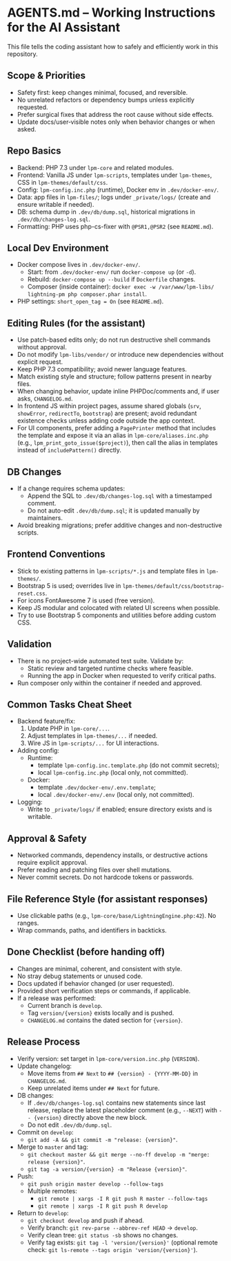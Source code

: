 # AGENTS.md – Working Instructions for the AI Assistant

This file tells the coding assistant how to safely and efficiently work in this repository.

## Scope & Priorities
- Safety first: keep changes minimal, focused, and reversible.
- No unrelated refactors or dependency bumps unless explicitly requested.
- Prefer surgical fixes that address the root cause without side effects.
- Update docs/user‑visible notes only when behavior changes or when asked.

## Repo Basics
- Backend: PHP 7.3 under `lpm-core` and related modules.
- Frontend: Vanilla JS under `lpm-scripts`, templates under `lpm-themes`, CSS in `lpm-themes/default/css`.
- Config: `lpm-config.inc.php` (runtime), Docker env in `.dev/docker-env/`.
- Data: app files in `lpm-files/`; logs under `_private/logs/` (create and ensure writable if needed).
- DB: schema dump in `.dev/db/dump.sql`, historical migrations in `.dev/db/changes-log.sql`.
- Formatting: PHP uses php-cs-fixer with `@PSR1,@PSR2` (see `README.md`).

## Local Dev Environment
- Docker compose lives in `.dev/docker-env/`.
  - Start: from `.dev/docker-env/` run `docker-compose up` (or `-d`).
  - Rebuild: `docker-compose up --build` if `Dockerfile` changes.
  - Composer (inside container): `docker exec -w /var/www/lpm-libs/ lightning-pm php composer.phar install`.
- PHP settings: `short_open_tag = On` (see `README.md`).

## Editing Rules (for the assistant)
- Use patch-based edits only; do not run destructive shell commands without approval.
- Do not modify `lpm-libs/vendor/` or introduce new dependencies without explicit request.
- Keep PHP 7.3 compatibility; avoid newer language features.
- Match existing style and structure; follow patterns present in nearby files.
- When changing behavior, update inline PHPDoc/comments and, if user asks, `CHANGELOG.md`.
- In frontend JS within project pages, assume shared globals (`srv`, `showError`, `redirectTo`, `bootstrap`) are present; avoid redundant existence checks unless adding code outside the app context.
 - For UI components, prefer adding a `PagePrinter` method that includes the template and expose it via an alias in `lpm-core/aliases.inc.php` (e.g., `lpm_print_goto_issue($project)`), then call the alias in templates instead of `includePattern()` directly.

## DB Changes
- If a change requires schema updates:
  - Append the SQL to `.dev/db/changes-log.sql` with a timestamped comment.
  - Do not auto-edit `.dev/db/dump.sql`; it is updated manually by maintainers.
- Avoid breaking migrations; prefer additive changes and non-destructive scripts.

## Frontend Conventions
- Stick to existing patterns in `lpm-scripts/*.js` and template files in `lpm-themes/`.
- Bootstrap 5 is used; overrides live in `lpm-themes/default/css/bootstrap-reset.css`.
- For icons FontAwesome 7 is used (free version).
- Keep JS modular and colocated with related UI screens when possible.
- Try to use Bootstrap 5 components and utilities before adding custom CSS.

## Validation
- There is no project-wide automated test suite. Validate by:
  - Static review and targeted runtime checks where feasible.
  - Running the app in Docker when requested to verify critical paths.
- Run composer only within the container if needed and approved.

## Common Tasks Cheat Sheet
- Backend feature/fix:
  1) Update PHP in `lpm-core/...`.
  2) Adjust templates in `lpm-themes/...` if needed.
  3) Wire JS in `lpm-scripts/...` for UI interactions.
- Adding config:
  - Runtime: 
    - template `lpm-config.inc.template.php` (do not commit secrets);
    - local `lpm-config.inc.php` (local only, not committed).
  - Docker: 
    - template `.dev/docker-env/.env.template`;
    - local `.dev/docker-env/.env` (local only, not committed).
- Logging:
  - Write to `_private/logs/` if enabled; ensure directory exists and is writable.

## Approval & Safety
- Networked commands, dependency installs, or destructive actions require explicit approval.
- Prefer reading and patching files over shell mutations.
- Never commit secrets. Do not hardcode tokens or passwords.

## File Reference Style (for assistant responses)
- Use clickable paths (e.g., `lpm-core/base/LightningEngine.php:42`). No ranges.
- Wrap commands, paths, and identifiers in backticks.

## Done Checklist (before handing off)
- Changes are minimal, coherent, and consistent with style.
- No stray debug statements or unused code.
- Docs updated if behavior changed (or user requested).
- Provided short verification steps or commands, if applicable.
- If a release was performed:
  - Current branch is `develop`.
  - Tag `version/{version}` exists locally and is pushed.
  - `CHANGELOG.md` contains the dated section for `{version}`.

## Release Process
- Verify version: set target in `lpm-core/version.inc.php` (`VERSION`).
- Update changelog:
  - Move items from `## Next` to `## {version} - {YYYY-MM-DD}` in `CHANGELOG.md`.
  - Keep unrelated items under `## Next` for future.
- DB changes:
  - If `.dev/db/changes-log.sql` contains new statements since last release, replace the latest placeholder comment (e.g., `--NEXT`) with `-- {version}` directly above the new block.
  - Do not edit `.dev/db/dump.sql`.
- Commit on `develop`:
  - `git add -A && git commit -m "release: {version}"`.
- Merge to `master` and tag:
  - `git checkout master && git merge --no-ff develop -m "merge: release {version}"`.
  - `git tag -a version/{version} -m "Release {version}"`.
- Push:
  - `git push origin master develop --follow-tags`
  - Multiple remotes:
    - `git remote | xargs -I R git push R master --follow-tags`
    - `git remote | xargs -I R git push R develop`
- Return to `develop`:
  - `git checkout develop` and push if ahead.
  - Verify branch: `git rev-parse --abbrev-ref HEAD` → `develop`.
  - Verify clean tree: `git status -sb` shows no changes.
  - Verify tag exists: `git tag -l 'version/{version}'` (optional remote check: `git ls-remote --tags origin 'version/{version}'`).
